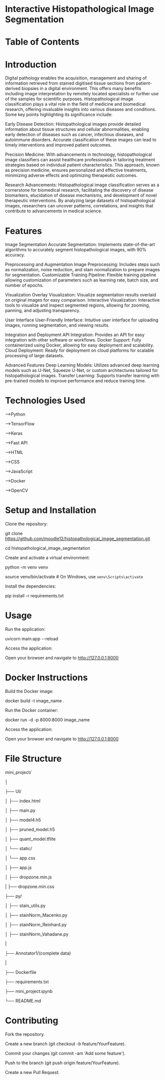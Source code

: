 # Interactive Histopathological Image Segmentation
# Table of Contents
# Introduction
Digital pathology enables the acquisition, management and sharing of information retrieved from stained digitised tissue sections from patient-derived biopsies in a digital environment. This offers many benefits including image interpretation by remotely located specialists or further use of the samples for scientific purposes.
Histopathological image classification plays a vital role in the field of medicine and biomedical research, offering invaluable insights into various diseases and conditions. Some key points highlighting its significance include:

Early Disease Detection: Histopathological images provide detailed information about tissue structures and cellular abnormalities, enabling early detection of diseases such as cancer, infectious diseases, and autoimmune disorders. Accurate classification of these images can lead to timely interventions and improved patient outcomes.

Precision Medicine: With advancements in technology, histopathological image classifiers can assist healthcare professionals in tailoring treatment strategies based on individual patient characteristics. This approach, known as precision medicine, ensures personalized and effective treatments, minimizing adverse effects and optimizing therapeutic outcomes.

Research Advancements: Histopathological image classification serves as a cornerstone for biomedical research, facilitating the discovery of disease biomarkers, elucidation of disease mechanisms, and development of novel therapeutic interventions. By analyzing large datasets of histopathological images, researchers can uncover patterns, correlations, and insights that contribute to advancements in medical science.

# Features
Image Segmentation
Accurate Segmentation: Implements state-of-the-art algorithms to accurately segment histopathological images, with 90% accuracy.

Preprocessing and Augmentation
Image Preprocessing: Includes steps such as normalization, noise reduction, and stain normalization to prepare images for segmentation.
Customizable Training Pipeline: Flexible training pipeline allowing customization of parameters such as learning rate, batch size, and number of epochs.

Visualization
Overlay Visualization: Visualize segmentation results overlaid on original images for easy comparison.
Interactive Visualization: Interactive tools to visualize and inspect segmented regions, allowing for zooming, panning, and adjusting transparency.

User Interface
User-Friendly Interface: Intuitive user interface for uploading images, running segmentation, and viewing results.

Integration and Deployment
API Integration: Provides an API for easy integration with other software or workflows.
Docker Support: Fully containerized using Docker, allowing for easy deployment and scalability.
Cloud Deployment: Ready for deployment on cloud platforms for scalable processing of large datasets.

Advanced Features
Deep Learning Models: Utilizes advanced deep learning models such as U-Net, Squeeze U-Net, or custom architectures tailored for histopathological images.
Transfer Learning: Supports transfer learning with pre-trained models to improve performance and reduce training time.

# Technologies Used
 -->Python
 
 -->TensorFlow
 
 -->Keras
 
 -->Fast API
 
 -->HTML
 
 -->CSS
 
 -->JavaScript
 
 -->Docker
 
 -->OpenCV
 
# Setup and Installation
Clone the repository:

git clone https://github.com/moodle12/histopathological_image_segmentation.git

cd histopathological_image_segmentation

Create and activate a virtual environment:

python -m venv venv

source venv/bin/activate  # On Windows, use `venv\Scripts\activate`

Install the dependencies:

pip install -r requirements.txt

# Usage
Run the application:

uvicorn main:app --reload

Access the application:

Open your browser and navigate to http://127.0.0.1:8000

# Docker Instructions
Build the Docker image:

docker build -t image_name .

Run the Docker container:

docker run -d -p 8000:8000 image_name

Access the application:

Open your browser and navigate to http://127.0.0.1:8000

# File Structure
mini_project/

│

├── UI/

│   ├── index.html

│   ├── main.py

│   ├── model4.h5

│   ├── pruned_model.h5

│   ├── quant_model.tflite

│   └── static/

│       └── app.css

│       ├── app.js

│       ├── dropzone.min.js

|       ├── dropzone.min.css

├── py/

│   ├── stain_utils.py

│   ├── stainNorm_Macenko.py

│   ├── stainNorm_Reinhard.py

│   ├── stainNorm_Vahadane.py

|

├── Annotator1/(complete data)

|

├── Dockerfile

├── requirements.txt

├── mini_project.ipynb

└── README.md

# Contributing

Fork the repository.

Create a new branch (git checkout -b feature/YourFeature).

Commit your changes (git commit -am 'Add some feature').

Push to the branch (git push origin feature/YourFeature).

Create a new Pull Request.
